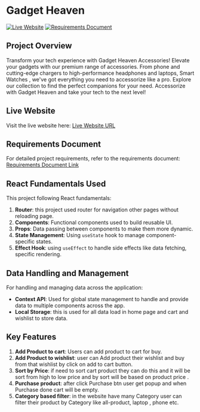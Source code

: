 # Gadget Heaven

[![Live Website](https://gadgetheaven-world.netlify.app/)](Live-Website-URL)
[![Requirements Document](https://img.shields.io/badge/Requirements-Document-orange)](Requirements-Document-URL)

## Project Overview

Transform your tech experience with Gadget Heaven Accessories! Elevate your gadgets with our premium range of accessories. From  phone and cutting-edge chargers to high-performance headphones and laptops, Smart Watches , we've got everything you need to accessorize like a pro. Explore our collection to find the perfect companions for your need. Accessorize with Gadget Heaven and take your tech to the next level!

## Live Website

Visit the live website here: [Live Website URL](https://gadgetheaven-world.netlify.app/)

## Requirements Document

For detailed project requirements, refer to the requirements document: [Requirements Document Link](Requirements-Document-URL)

## React Fundamentals Used

This project following React fundamentals:

1. **Router**: this project used router  for navigation other pages without reloading page.
2. **Components**: Functional components used to build reusable UI.
3. **Props**: Data passing between components to make them more dynamic.
4. **State Management**: Using  `useState` hook to manage component-specific states.
5. **Effect Hook**: using `useEffect` to handle side effects like  data fetching, specific rendering.

## Data Handling and Management

For handling and managing data across the application:

- **Context API**: Used for global state management to handle and provide data to multiple components across the app.
- **Local Storage**: this is used for all data load in home page and cart and wishlist to store data.

## Key Features

1. **Add Product to cart**: Users can add product to cart for buy.
2. **Add Product to wishlist**: user can Add product their wishlist and buy from that wishlist by click on add to cart button.
3. **Sort by Price**: if need to sort cart product they can do this and it will be sort from high to low price and by sort will be based on product price .
4. **Purchase product**: after click Purchase btn user get popup and when Purchase done cart will be empty.
5. **Category based filter**: in the website have many Category user can filter their product by Category like all-product, laptop , phone etc.


